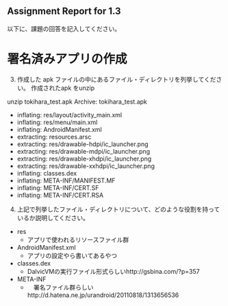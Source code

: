 Assignment Report for 1.3
------

以下に、課題の回答を記入してください。

署名済みアプリの作成
======

3. 作成した apk ファイルの中にあるファイル・ディレクトリを列挙してください。
作成されたapk をunzip

unzip tokihara_test.apk
Archive:  tokihara_test.apk
* inflating: res/layout/activity_main.xml  
* inflating: res/menu/main.xml       
* inflating: AndroidManifest.xml     
* extracting: resources.arsc          
* extracting: res/drawable-hdpi/ic_launcher.png  
* extracting: res/drawable-mdpi/ic_launcher.png  
* extracting: res/drawable-xhdpi/ic_launcher.png  
* extracting: res/drawable-xxhdpi/ic_launcher.png  
* inflating: classes.dex             
* inflating: META-INF/MANIFEST.MF    
* inflating: META-INF/CERT.SF        
* inflating: META-INF/CERT.RSA  

4. 上記で列挙したファイル・ディレクトリについて、どのような役割を持っているか説明してください。
* res
  - アプリで使われるリソースファイル群
* AndroidManifest.xml
  - アプリの設定やら書いてあるやつ
* classes.dex
  - DalvicVMの実行ファイル形式らしいhttp://gsbina.com/?p=357
* META-INF
  - 　署名ファイル群らしいhttp://d.hatena.ne.jp/urandroid/20110818/1313656536
